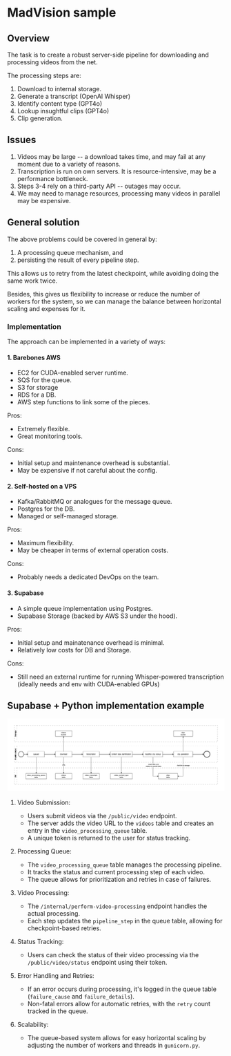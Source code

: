 # MadVision sample

## Overview

The task is to create a robust server-side pipeline for downloading and processing videos from the net.

The processing steps are:

1. Download to internal storage.
2. Generate a transcript (OpenAI Whisper)
3. Identify content type (GPT4o)
4. Lookup insughtful clips (GPT4o)
5. Clip generation.

## Issues

1. Videos may be large -- a download takes time, and may fail at any moment due to a variety of reasons.
2. Transcription is run on own servers. It is resource-intensive, may be a performance bottleneck.
3. Steps 3-4 rely on a third-party API -- outages may occur.
4. We may need to manage resources, processing many videos in parallel may be expensive.

## General solution

The above problems could be covered in general by:

1. A processing queue mechanism, and
2. persisting the result of every pipeline step.

This allows us to retry from the latest checkpoint, while avoiding doing the same work twice.

Besides, this gives us flexibility to increase or reduce the number of workers for the system, so we can manage the balance between horizontal scaling and expenses for it.

### Implementation

The approach can be implemented in a variety of ways:

#### 1. Barebones AWS

- EC2 for CUDA-enabled server runtime.
- SQS for the queue.
- S3 for storage
- RDS for a DB.
- AWS step functions to link some of the pieces.

Pros:

- Extremely flexible.
- Great monitoring tools.

Cons:

- Initial setup and maintenance overhead is substantial.
- May be expensive if not careful about the config.

#### 2. Self-hosted on a VPS

- Kafka/RabbitMQ or analogues for the message queue.
- Postgres for the DB.
- Managed or self-managed storage.

Pros:

- Maximum flexibility.
- May be cheaper in terms of external operation costs.

Cons:

- Probably needs a dedicated DevOps on the team.

#### 3. Supabase

- A simple queue implementation using Postgres.
- Supabase Storage (backed by AWS S3 under the hood).

Pros:

- Initial setup and mainatenance overhead is minimal.
- Relatively low costs for DB and Storage.

Cons:

- Still need an external runtime for running Whisper-powered transcription (ideally needs and env with CUDA-enabled GPUs)

## Supabase + Python implementation example

![pipeline](./img/pipeline.drawio.png)

1. Video Submission:
   - Users submit videos via the `/public/video` endpoint.
   - The server adds the video URL to the `videos` table and creates an entry in the `video_processing_queue` table.
   - A unique token is returned to the user for status tracking.

2. Processing Queue:
   - The `video_processing_queue` table manages the processing pipeline.
   - It tracks the status and current processing step of each video.
   - The queue allows for prioritization and retries in case of failures.

3. Video Processing:
   - The `/internal/perform-video-processing` endpoint handles the actual processing.
   - Each step updates the `pipeline_step` in the queue table, allowing for checkpoint-based retries.

4. Status Tracking:
   - Users can check the status of their video processing via the `/public/video/status` endpoint using their token.

5. Error Handling and Retries:
   - If an error occurs during processing, it's logged in the queue table (`failure_cause` and `failure_details`).
   - Non-fatal errors allow for automatic retries, with the `retry` count tracked in the queue.

6. Scalability:
   - The queue-based system allows for easy horizontal scaling by adjusting the number of workers and threads in `gunicorn.py`.
